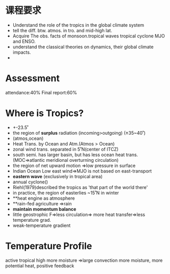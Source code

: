 # 课程要求
- Understand the role of the tropics in the global climate system
- tell the diff. btw. atmos. in tro. and mid-high lat.
- Acquire The obs. facts of monsoon.tropical waves tropical cyclone MJO and ENSO.
- understand the classical theories on dynamics, their global climate impacts.
- 
# Assessment
attendance:40%
Final report:60%


# Where is Tropics?
- +-23.5˚
- the region of **surplus** radiation   (incoming>outgoing)    (±35~40˚)
- (atmos,ocean)
-  Heat Trans. by Ocean and Atm.(Atmos > Ocean)
- zonal wind trans. separated in 5˚N(center of ITCZ)
- south semi. has larger basin, but has less ocean heat trans. (MOC=>atlantic meridional overturning circulation)
- the region of net upward motion =>low pressure in surface
- Indian Ocean Low east wind=>MJO is not based on east-transport
- **eastern wave** (exclusively in tropical area)
- annual cyclone()
- Riehl(1979)described the tropics as 'that part of the world there'
- in practice, the region of easterlies ~15˚N in winter 
- **heat engine as atmosphere 
- **rain-fed agriculture =>rain
- **maintain momentum balance**
- little geostrophic F=>less circulation=> more heat transfer=>less temperature grad.
- weak-temperature gradient

# Temperature Profile 
active tropical high more moisture =>large convection
more moisture, more potential heat, positive feedback
